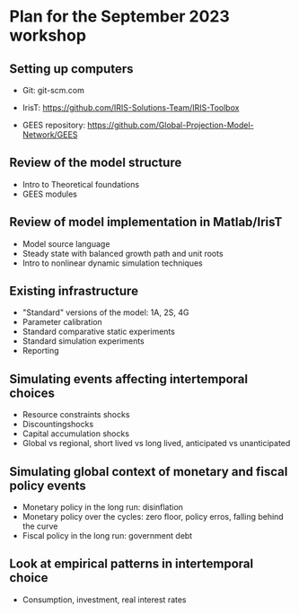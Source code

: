 
# Plan for the September 2023 workshop

## Setting up computers

* Git: git-scm.com

* IrisT: https://github.com/IRIS-Solutions-Team/IRIS-Toolbox

* GEES repository: https://github.com/Global-Projection-Model-Network/GEES


## Review of the model structure

* Intro to Theoretical foundations
* GEES modules

## Review of model implementation in Matlab/IrisT

* Model source language
* Steady state with balanced growth path and unit roots
* Intro to nonlinear dynamic simulation techniques

## Existing infrastructure

* "Standard" versions of the model: 1A, 2S, 4G
* Parameter calibration
* Standard comparative static experiments
* Standard simulation experiments
* Reporting

## Simulating events affecting intertemporal choices

* Resource constraints shocks
* Discountingshocks
* Capital accumulation shocks
* Global vs regional, short lived vs long lived, anticipated vs unanticipated

## Simulating global context of monetary and fiscal policy events

* Monetary policy in the long run: disinflation
* Monetary policy over the cycles: zero floor, policy erros, falling behind
  the curve
* Fiscal policy in the long run: government debt

## Look at empirical patterns in intertemporal choice

* Consumption, investment, real interest rates

